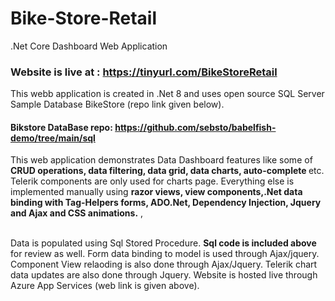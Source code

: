 # Bike-Store-Retail
.Net Core Dashboard Web Application
### Website is live at : https://tinyurl.com/BikeStoreRetail
This webb application is created in .Net 8 and uses open source SQL Server Sample Database BikeStore (repo link given below).<br />  

#### Bikstore DataBase repo: https://github.com/sebsto/babelfish-demo/tree/main/sql

This web application demonstrates Data Dashboard features like some of <b> CRUD operations, data filtering, data grid, data charts, auto-complete </b> etc. Telerik components are only used for charts page. Everything else is implemented manually using <b> razor views, view components,.Net data binding with Tag-Helpers forms, ADO.Net, Dependency Injection, Jquery and Ajax and CSS animations.</b> ,<br /><br /> 

Data is populated using Sql Stored Procedure. <b>Sql code is included above</b> for review as well. Form data binding to model is used through Ajax/jquery. Component View relaoding is also done through Ajax/Jquery. Telerik chart data updates are also done through Jquery. Website is hosted live through Azure App Services (web link is given above).


